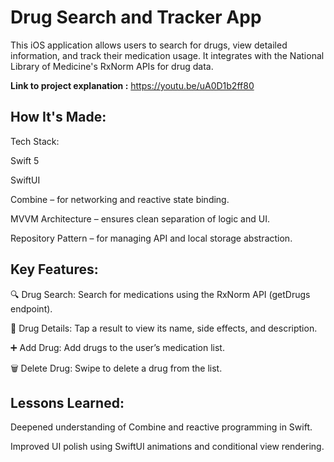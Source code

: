 # Drug Search and Tracker App

This iOS application allows users to search for drugs, view detailed information, and track their medication usage. It integrates with the National Library of Medicine's RxNorm APIs for drug data.

**Link to project explanation :** https://youtu.be/uA0D1b2ff80


## How It's Made:

Tech Stack:

Swift 5

SwiftUI

Combine – for networking and reactive state binding.

MVVM Architecture – ensures clean separation of logic and UI.

Repository Pattern – for managing API and local storage abstraction.

## Key Features:

🔍 Drug Search: Search for medications using the RxNorm API (getDrugs endpoint).

📄 Drug Details: Tap a result to view its name, side effects, and description.

➕ Add Drug: Add drugs to the user’s medication list.

🗑 Delete Drug: Swipe to delete a drug from the list.


## Lessons Learned:

Deepened understanding of Combine and reactive programming in Swift.

Improved UI polish using SwiftUI animations and conditional view rendering.




